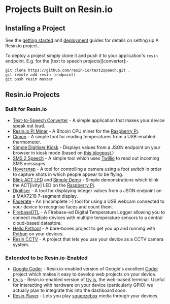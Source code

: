 # Projects Built on Resin.io

## Installing a Project

See the [getting started][getting-started] and [deployment][deploy] guides for
details on setting up A Resin.io project.

To deploy a project simply clone it and push it to your application's `resin`
endpoint. E.g. for the [text to speech projects][converter]:-

```
git clone https://github.com/resin-io/text2speech.git .
git remote add resin [endpoint]
git push resin master
```

## Resin.io Projects

### Built for Resin.io

* [Text-to-Speech Converter][text2speech] - A simple application that makes your
  device speak out loud.
* [Resin.io Pi Miner][rpiminer] - A Bitcoin CPU miner for the [Raspberry Pi][rpi].
* [Cimon][cimon] - A simple tool for reading temperatures from a USB-enabled
  thermometer.
* [Simple Digitiser Kiosk][digitiser-kiosk] - Displays values from a JSON
  endpoint on your browser in kiosk mode (based on [this blogpost][kiosk-post].)
* [SMS 2 Speech][sms2speech] - A simple tool which uses [Twillio][twillio] to
  read out incoming SMS messages.
* [Hoversnap][hoversnap] - A tool for controlling a camera using a foot switch in
  order to capture shots in which people appear to be flying.
* [Blink ACT LED][blink-led] and [Simple Demo][simple-demo] - Simple
  demonstrations which blink the ACT[ivity] LED on the [Raspberry Pi][rpi].
* [Digitiser][digitiser] - A tool for displaying integer values from a JSON
  endpoint on a MAX7219 7-segment display.
* [Facerate][facerate] - An (incomplete :-) tool for using a USB webcam connected
  to your device to recognise faces and count them.
* [FirebaseDTL][firebase-dtl] - A Firebase-ed Digital Temperature Logger allowing
  you to connect multiple devices with multiple temperature sensors to a
  central cloud-based datastore.
* [Hello Python!][hello-python] - A bare-bones project to get you up and running
  with [Python][python] on your devices.
* [Resin CCTV][resin-cctv] - A project that lets you use your device as a CCTV
  camera system.

### Extended to be Resin.io-Enabled

* [Google Coder][coder-fork] - Resin.io-enabled version of Google's excellent
  [Coder][coder] project which makes it easy to develop web projects on your
  device.
* [tty.js][ttyjs-fork] - Resin.io-enabled version of [tty.js][ttyjs], the
  web-based terminal. Useful for interacting with hardware on your device
  (particularly GPIO) we actually plan to integrate this into the dashboard
  soon.
* [Resin Player][resin-player] - Lets you play [squeezebox][squeezebox] media
  through your devices.

[deploy]:/pages/deployment.md

[rpi]:http://www.raspberrypi.org/
[python]:https://www.python.org/

[getting-started]:/pages/gettingStarted.md
[text2speech]:https://github.com/resin-io/text2speech
[coder-fork]:https://github.com/resin-io/coder
[coder]:https://googlecreativelab.github.io/coder/
[ttyjs-fork]:https://github.com/resin-io/tty.js-resin
[ttyjs]:https://github.com/chjj/tty.js/
[rpiminer]:https://github.com/csquared/resin-piminer
[bitcoin]:http://en.wikipedia.org/wiki/Bitcoin
[resin-player]:https://bitbucket.org/lifeeth/resin_player/
[squeezebox]:http://www.mysqueezebox.com/index/Home
[cimon]:https://bitbucket.org/efwe/cimon
[digitiser-kiosk]:https://bitbucket.org/lifeeth/resin-kiosk
[kiosk-post]:http://blogs.wcode.org/2013/09/howto-boot-your-raspberry-pi-into-a-fullscreen-browser-kiosk/
[sms2speech]:https://github.com/alexandrosm/sms2speech
[twillio]:https://www.twilio.com/
[hoversnap]:https://github.com/resin-io/hoversnap
[blink-led]:https://github.com/csquared/resin-blink-act-led
[simple-demo]:https://github.com/csquared/resin-simple-demo
[digitiser]:https://github.com/shaunmulligan/digitiser
[facerate]:https://github.com/lorenzo-stoakes/facerate
[firebase-dtl]:https://github.com/shaunmulligan/firebaseDTL
[hello-python]:https://github.com/alexandrosm/hello-python
[resin-cctv]:https://github.com/abresas/resin-cctv
